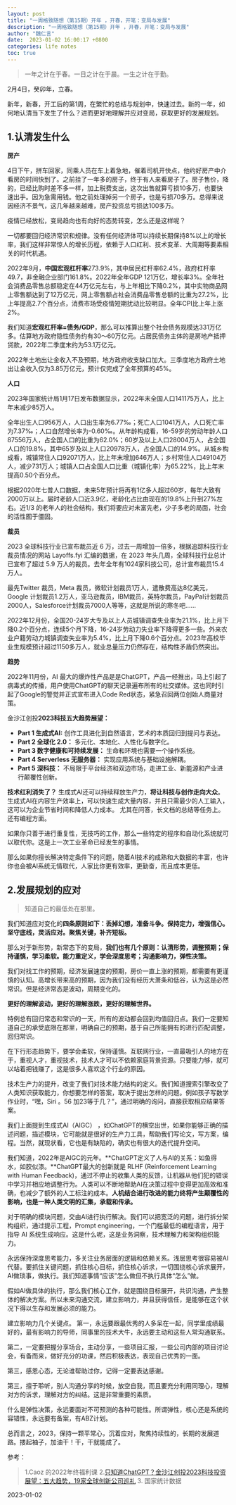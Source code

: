 ```yaml
---
layout: post
title: "一周格致随想（第15期）开年 ，开春，开笔：变局与发展"
description: "一周格致随想（第15期）开年 ，开春，开笔：变局与发展"
author: "魏仁言"
date:  2023-01-02 16:00:17 +0800
categories: life notes
toc: true
---
```

> 一年之计在于春。一日之计在于晨。一生之计在于勤。

2月4日，癸卯年，立春。

新年，新春，开工后的第1周，在繁忙的总结与规划中，快速过去。新的一年，如何地认清当下发生了什么？进而更好地理解并应对变局，获取更好的发展规划。

## 1.认清发生什么

**房产**

4日下午，拼车回家，同乘人员在车上着急地，催着司机开快点，他约好房产中介看房的时间快到了。之前挂了一年多的房子，终于有人来看房子了。房子售价，降的，已经比购时差不多一样，加上税费支出，这次出售就算亏损10多万，也要快速出手。因为急需用钱。他之前处理掉另一个房子，也是亏损70多万。总得来说因经济不景气，这几年越来越难，房产投资总亏损达100多万。

疫情已经放松，变局趋向也有向好的态势转变，怎么还是这样呢？

一切都要回归经济常识和规律。没有任何经济体可以持续长期保持8%以上的增长率，我们这样非常惊人的增长历程，依赖于人口红利、技术变革、大周期等要素相关的时代机遇。

2022年9月，**中国宏观杠杆率**273.9%，其中居民杠杆率62.4%，政府杠杆率49.7，非金融企业部门161.8%。2022年全年GDP 121万亿，增长率3%。全年社会消费品零售总额稳定在44万亿元左右，与上年相比下降0.2%，其中实物商品网上零售额达到了12万亿元，网上零售额占社会消费品零售总额的比重为27.2%，比上年提高2.7个百分点，消费市场受疫情短期扰动比较明显。全年CPI比上年上涨2%。

我们知道**宏观杠杆率=债务/GDP**，那么可以推算出整个社会债务规模达331万亿多。估算地方政府隐性债务约有30～60万亿元。占居民债务主体的是房地产抵押贷款，2022年二季度末约为53.1万亿元。

2022年土地出让金收入不及预期，地方政府收支缺口加大。三季度地方政府土地出让金收入仅为3.85万亿元，预计仅完成了全年预算的45%。

**人口**

2023年国家统计局1月17日发布数据显示，2022年末全国人口141175万人，比上年末减少85万人。

全年出生人口956万人，人口出生率为6.77‰；死亡人口1041万人，人口死亡率为7.37‰；人口自然增长率为-0.60‰。从年龄构成看，16-59岁的劳动年龄人口87556万人，占全国人口的比重为62.0%；60岁及以上人口28004万人，占全国人口的19.8%，其中65岁及以上人口20978万人，占全国人口的14.9%。从城乡构成看，城镇常住人口92071万人，比上年末增加646万人；乡村常住人口49104万人，减少731万人；城镇人口占全国人口比重（城镇化率）为65.22%，比上年末提高0.50个百分点。

根据2020年七普人口数据，未来5年预计将再有1亿多人超过60岁，每年大致有2000万以上。届时老龄人口近3.9亿，老龄化占比由现在的19.8%上升到27%左右。近1/3 的老年人的社会结构，我们将要应对未富先老，少子多老的局面，社会的活性囿于僵固。

**裁员**

2023 全球科技行业已宣布裁员近 6 万，过去一周增加一倍多，根据追踪科技行业裁员情况的网站 Layoffs.fyi 汇编的数据，在 2023 年头几周，全球科技行业总计已宣布了超过 5.9 万人的裁员。去年全年有1024家科技公司，总计宣布裁员15.4万人。

最先Twitter 裁员，Meta 裁员，微软计划裁员1万人，遣散费高达8亿美元，Google 计划裁员1.2万人，亚马逊裁员，IBM裁员，英特尔裁员，PayPal计划裁员2000人，Salesforce计划裁员7000人等等，这就是所说的寒冬吧……

2022年12月份，全国20-24岁大专及以上人员城镇调查失业率为21.1%，比上月下降0.2个百分点，连续5个月下降，16-24岁劳动力失业率下降得更多一些。外来农业户籍劳动力城镇调查失业率为5.4%，比上月下降0.6个百分点。2023年高校毕业生规模预计超过1150多万人，就业总量压力仍然存在，结构性矛盾仍然突出。

**趋势**

2022年11月份，AI 最大的爆炸性产品是是ChatGPT，产品一经推出，马上引起了病毒式的传播，用户使用ChatGPT的聊天记录遍布所有的社交媒体。这也同时引起了Google的警觉并正式宣布进入Code Red状态，紧急召回两位创始人商量对策。

金沙江创投**2023科技五大趋势展望：**
* **Part 1 生成式AI:** 创作工具进化到自然语言，艺术的本质回归到提问与表达。
* **Part 2 全球化 2.0：** 多元化、本地化、人性化与数字化。
* **Part 3 数字健康和可持续发展：** 生命和环境也需要一个操作系统。
* **Part 4 Serverless 无服务器：** 实现应用系统与基础设施解耦。
* **Part 5 深科技：** 不局限于平台经济和双边市场，走进工业、新能源和产业进行颠覆性创新。

**技术红利消失了？** 生成式AI还可以持续释放生产力，**将让科技与创作走向大众**。生成式AI在内容生产效率上，可以快速生成大量内容，并且只需最少的人工输入，这可以为企业节省时间和降低人力成本。 尤其在问答，长文档的总结等任务上。还有编程方面。

如果你只善于进行重复性，无技巧的工作，那么一些特定的程序和自动化系统就可以取代你。这是上一次工业革命已经发生的事情。

那么如果你擅长解决特定条件下的问题，随着AI技术的成熟和大数据的丰富，也许你也会被AI系统无情取代，人家比你更有效率，更勤奋，而且成本更低。

## 2.发展规划的应对

> 知道自己的最低处在那里。

我们知道应对变化的**四条原则如下：丢掉幻想，准备斗争。保持定力，增强信心。坚守底线，灵活应对。聚焦关键，补齐短板。**

那么对于新形势，新常态下的变局，**我们也有几个原则：认清形势，调整预期；保持谨慎，学习柔软。能力重定义，学会深度思考；沟通影响力，弹性决策。**

我们对找工作的预期，经济发展速度的预期，房价一直上涨的预期，都需要有更谨慎的认知。高增长带来高的预期，因为我们没有经历大萧条和低谷，认为这是必然常识。但是经济常态是波动，周期变化的。

**更好的理解波动，更好的理解涨跌，更好的理解世界。**

特例总有回归常态和常识的一天，所有的波动都会回到均值回归点。我们一定要知道自己的承受底限在那里，明确自己的预期，基于自己所能拥有的进行匹配调整，回归常识。

在下行形态趋势下，要学会柔软，保持谨慎。互联网行业，一直最吸引人的地方在于，重视人才，重视技术，技术人才可以不依赖家庭背景资源。只要能力够，就可以站着把钱赚了，这是很多人喜欢这个行业的原因。

技术生产力的提升，改变了我们对技术能力结构的定义。我们知道搜索引擎改变了人类知识获取能力，你想要怎样的答案，取决于提出怎样的问题。例如孩子写数学作业时，“嘿，Siri 。56 加23等于几？”，通过明确的询问，直接获取相应结果答案。

我们上面提到生成式AI（AIGC） ，如ChatGPT的横空出世，如果你能够正确的描述问题，描述模块，它可能就是很好的生产力工具，帮助我们写论文，写方案，编程。当然，就现状看，它也是有缺陷的，确实也有很大的迭代提升空间。

我们知道，2022年是AIGC的元年。**ChatGPT定义了人与AI的关系：如鱼得水，如胶似漆。**ChatGPT最大的创新就是 RLHF (Reinforcement Learning with Human Feedback)，通过不停止的收集人类的反馈，让机器从他们犯的错误中学习并相应地调整行为。人类可以不断地帮助AI在决策过程中变得更加高效和准确，也减少了额外的人工标注的成本。**人机结合进行改进的能力终将产生颠覆性的影响，也是一种人类文明的汇集，承载和传承。**

对于明确的模块问题，交由AI进行执行解决。我们可以把宽泛的问题，进行拆分架构组织，通过提示工程，Prompt engineering，一个门槛最低的编程语言，用于指导 AI 系统生成响应。这是什么呢，这是业务洞察，技术理解力和架构组织能力。

永远保持深度思考能力，多关注业务层面的逻辑和依赖关系。浅层思考很容易被AI代替。要抓住关键问题，抓住核心目标，抓住核心诉求，一切围绕核心诉求展开，AI做琐事，做执行。我们知道事情“应该”怎么做但不执行具体“怎么”做。

假如AI做具体的执行，那么我们核心工作，就是围绕目标展开，共识沟通，产生整体的解决方案。所以未来沟通交流，建立影响力，并且获得信任，是能够在这个状况下得以生存和发展必须的能力。

建立影响力几个关键点。
第一，永远要跟最优秀的人多呆在一起，同学里成绩最好的，最有影响力的导师，同事里的技术大牛，永远要主动和这些人常沟通联系。

第二，一定要把握分享场合，主动分享，一些项目汇报，一些公司内部的项目讨论会，有备而来，做好充分的功课，然后积极表达，表现自己优秀的一面。

第三，感恩心态，无论谁帮助过你，记得一定要表达感谢。

第三，擅于聆听，别人沟通分享的时候，放空自我，而且要充分利用同理心，理解对方的诉求，理解对方的纠结。这是非常重要的素质。

什么是弹性决策，永远要面对不可预测的各种可能性。所谓弹性，核心还是系统的容错性，永远要有备案，有ABZ计划。

总而言之，2023，保持一颗平常心，沉着应对，聚焦持续性的，长期的发展道路。搂起袖子，加油干！干，干就能成了。

参考：
> 1.Caoz 的2022年终福利课
> 2.[只知道ChatGPT？金沙江创投2023科技投资展望：五大趋势，19家全球创新公司巡礼](https://mp.weixin.qq.com/s/JeFx0UfLjC425OtW0IDrcA)
> 3. 国家统计数据

2023-01-02

